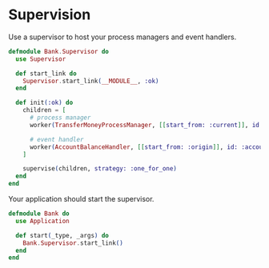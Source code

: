 # Supervision

Use a supervisor to host your process managers and event handlers.

```elixir
defmodule Bank.Supervisor do
  use Supervisor

  def start_link do
    Supervisor.start_link(__MODULE__, :ok)
  end

  def init(:ok) do
    children = [
      # process manager
      worker(TransferMoneyProcessManager, [[start_from: :current]], id: :transfer_money_process_manager),

      # event handler
      worker(AccountBalanceHandler, [[start_from: :origin]], id: :account_balance_handler)
    ]

    supervise(children, strategy: :one_for_one)
  end
end
```

Your application should start the supervisor.

```elixir
defmodule Bank do
  use Application

  def start(_type, _args) do
    Bank.Supervisor.start_link()
  end
end
```
